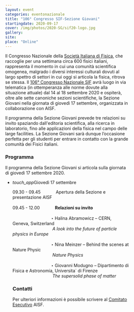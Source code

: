```yaml
---
layout: event
categories: eventonazionale
title: "106° Congresso SIF-Sezione Giovani"
startingdate: 2020-09-17
cover: /img/photos/2020-SG/sif20-logo.jpg
gallery: 
site:
place: "Online"
---
```


<style>
* {
box-sizing: border-box;
}

.column {
float: left;
width: 33.33%;
padding: 5px;
}

.row::after {
content: "";
clear: both;
display: table;
}

.float-my-children > * {
float:left;
margin-right:5px;
}

.clearfix {
*zoom:1 /* for IE */
}

.clearfix:before,
.clearfix:after {
content: " ";
display: table;
}

.clearfix:after {
clear: both;
}

</style>

Il Congresso Nazionale della [Società Italiana di Fisica](https://www.sif.it), che raccoglie per una settimana circa 600 fisici italiani, rappresenta il momento in cui una comunità scientifica omogenea, malgrado i diversi interessi culturali dovuti al largo spettro di settori in cui oggi si articola la fisica, ritrova se stessa. Il [106° Congresso Nazionale SIF](https://www.sif2020.it) avrà luogo in via telematica (in ottemperanza alle norme dovute alla situazione attuale) dal 14 al 18 settembre 2020 e ospiterà, oltre alle sette canoniche sezioni scientifiche, la Sezione Giovani nella giornata di giovedì 17 settembre, organizzata in collaborazione con AISF.

Il programma della Sezione Giovani prevede tre relazioni su invito spaziando dall'editoria scientifica, alla ricerca in laboratorio, fino alle applicazioni della fisica nel campo delle large facilities. La Sezione Giovani sarà dunque l’occasione perfetta per gli studenti per entrare in contatto con la grande comunità dei Fisici italiani.

### Programma

Il programma della Sezione Giovani si articola sulla giornata di giovedì 17 settembre 2020.

<ul class="collapsible" data-collapsible="accordion">
<li>
<div class="collapsible-header"><i class="material-icons">touch_app</i>Giovedì 17 settembre</div>
<div class="collapsible-body">
<p>09.30 - 09.45 &emsp;&emsp;&emsp; Apertura della Sezione e presentazione AISF<br><br>
09.45 - 12.00 &emsp;&emsp;&emsp; <b>Relazioni su invito</b><br><br>
&emsp;&emsp;&emsp;&emsp;&emsp;&emsp;&emsp;&emsp;&emsp;‣ Halina Abramowicz – CERN, Geneva, Switzerland<br>
&emsp;&emsp;&emsp;&emsp;&emsp;&emsp;&emsp;&emsp;&emsp; <i>A look into the future of particle physics in Europe</i><br><br>
&emsp;&emsp;&emsp;&emsp;&emsp;&emsp;&emsp;&emsp;&emsp;‣ Nina Meinzer – Behind the scenes at Nature Physic<br>
&emsp;&emsp;&emsp;&emsp;&emsp;&emsp;&emsp;&emsp;&emsp; <i>Nature Physics</i><br><br>
&emsp;&emsp;&emsp;&emsp;&emsp;&emsp;&emsp;&emsp;&emsp;‣ Giovanni Modugno – Dipartimento di Fisica e Astronomia, Universita` di Firenze<br>
&emsp;&emsp;&emsp;&emsp;&emsp;&emsp;&emsp;&emsp;&emsp; <i>The supersolid phase of matter</i></p>


### Contatti

Per ulteriori informazioni è possibile scrivere al [Comitato Esecutivo](mailto:esecutivo@ai-sf.it) AISF.
